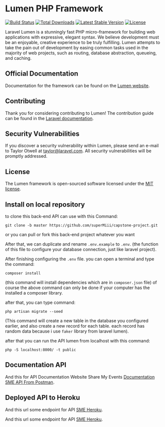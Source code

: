 # Lumen PHP Framework

[![Build Status](https://travis-ci.org/laravel/lumen-framework.svg)](https://travis-ci.org/laravel/lumen-framework)
[![Total Downloads](https://img.shields.io/packagist/dt/laravel/framework)](https://packagist.org/packages/laravel/lumen-framework)
[![Latest Stable Version](https://img.shields.io/packagist/v/laravel/framework)](https://packagist.org/packages/laravel/lumen-framework)
[![License](https://img.shields.io/packagist/l/laravel/framework)](https://packagist.org/packages/laravel/lumen-framework)

Laravel Lumen is a stunningly fast PHP micro-framework for building web applications with expressive, elegant syntax. We believe development must be an enjoyable, creative experience to be truly fulfilling. Lumen attempts to take the pain out of development by easing common tasks used in the majority of web projects, such as routing, database abstraction, queueing, and caching.

## Official Documentation

Documentation for the framework can be found on the [Lumen website](https://lumen.laravel.com/docs).

## Contributing

Thank you for considering contributing to Lumen! The contribution guide can be found in the [Laravel documentation](https://laravel.com/docs/contributions).

## Security Vulnerabilities

If you discover a security vulnerability within Lumen, please send an e-mail to Taylor Otwell at taylor@laravel.com. All security vulnerabilities will be promptly addressed.

## License

The Lumen framework is open-sourced software licensed under the [MIT license](https://opensource.org/licenses/MIT).

## Install on local repository

to clone this back-end API can use with this Command:

```
git clone -b master https://github.com/superMiii/capstone-project.git
```

or you can pull or fork this back-end project whatever you want

After that, we can duplicate and rename `.env.example` to `.env`. (the function of this file to configure your database connection, just like laravel project).

After finishing configuring the `.env` file. you can open a terminal and type the command:

```
composer install
```

(this command will install dependencies which are in `composer.json` file)
of course the above command can only be done if your computer has the installed a composer library.

after that, you can type command:

```
php artisan migrate --seed
```

(This command will create a new table in the database you configured earlier, and also create a new record for each table. each record has random data because i use `faker` library from laravel lumen).

after that you can run the API lumen from localhost with this command:

```
php -S localhost:8000/ -t public
```

## Documentation API

And this for API Documentation Website Share My Events [Documentation SME API From Postman](https://documenter.getpostman.com/view/12251477/UVJfjFdA).

## Deployed API to Heroku

And this url some endpoint for API [SME Heroku](https://sme-capstone-backend.herokuapp.com/api/v1/events).

And this url some endpoint for API [SME Heroku](https://sme-capstone-backend.herokuapp.com/api/v1/events/{event_id}).
